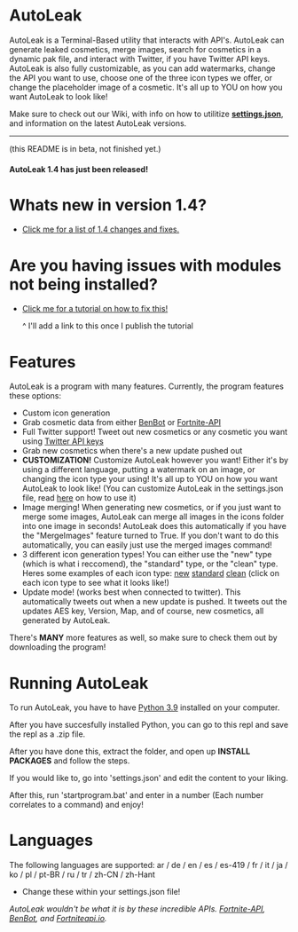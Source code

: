 # AutoLeak

AutoLeak is a Terminal-Based utility that interacts with API's. AutoLeak can generate leaked cosmetics, merge images, search for cosmetics in a dynamic pak file, and interact with Twitter, if you have Twitter API keys. AutoLeak is also fully customizable, as you can add watermarks, change the API you want to use, choose one of the three icon types we offer, or change the placeholder image of a cosmetic. It's all up to YOU on how you want AutoLeak to look like!

Make sure to check out our Wiki, with info on how to utilitize [**settings.json**](https://github.com/FortniteFevers/AutoLeak/wiki/Settings.json-With-Comments), and information on the latest AutoLeak versions.

---
(this README is in beta, not finished yet.)
#### AutoLeak 1.4 has just been released!
# Whats new in version 1.4?
- [Click me for a list of 1.4 changes and fixes.](https://github.com/FortniteFevers/AutoLeak/wiki/1.4-Changes)

# Are you having issues with modules not being installed?
- [Click me for a tutorial on how to fix this!]()

   ^ I'll add a link to this once I publish the tutorial


# Features
AutoLeak is a program with many features.
Currently, the program features these options:

- Custom icon generation
- Grab cosmetic data from either [BenBot](https://benbot.stoplight.io/docs/benbot-docs) or [Fortnite-API](https://fortnite-api.com/)
- Full Twitter support! Tweet out new cosmetics or any cosmetic you want using [Twitter API keys](https://developer.twitter.com/)
- Grab new cosmetics when there's a new update pushed out
- **CUSTOMIZATION!** Customize AutoLeak however you want! Either it's by using a different language, putting a watermark on an image, or changing the icon type your using! It's all up to YOU on how you want AutoLeak to look like! (You can customize AutoLeak in the settings.json file, read [here](https://github.com/FortniteFevers/AutoLeak/wiki/Settings.json-With-Comments) on how to use it)
- Image merging! When generating new cosmetics, or if you just want to merge some images, AutoLeak can merge all images in the icons folder into one image in seconds! AutoLeak does this automatically if you have the "MergeImages" feature turned to True. If you don't want to do this automatically, you can easily just use the merged images command!
- 3 different icon generation types! You can either use the "new" type (which is what i reccomend), the "standard" type, or the "clean" type. Heres some examples of each icon type:    [new](https://i.ibb.co/gth5ggC/CID-703-Athena-Commando-M-Cyclone.png)     [standard]()     [clean]() (click on each icon type to see what it looks like!)
- Update mode! (works best when connected to twitter). This automatically tweets out when a new update is pushed. It tweets out the updates AES key, Version, Map, and of course, new cosmetics, all generated by AutoLeak.

There's **MANY** more features as well, so make sure to check them out by downloading the program!


# Running AutoLeak
To run AutoLeak, you have to have [Python 3.9](https://www.microsoft.com/en-us/p/python-39/9p7qfqmjrfp7) installed on your computer.

After you have succesfully installed Python, you can go to this repl and save the repl as a .zip file.

After you have done this, extract the folder, and open up **INSTALL PACKAGES** and follow the steps.

If you would like to, go into 'settings.json' and edit the content to your liking.

After this, run 'startprogram.bat' and enter in a number (Each number correlates to a command) and enjoy!

# Languages
The following languages are supported: ar / de / en / es / es-419 / fr / it / ja / ko / pl / pt-BR / ru / tr / zh-CN / zh-Hant
- Change these within your settings.json file!

<em>AutoLeak wouldn't be what it is by these incredible APIs. [Fortnite-API](https://fortnite-api.com/), [BenBot](https://benbot.stoplight.io/docs/benbot-docs), and [Fortniteapi.io](https://fortniteapi.io/).</em>

